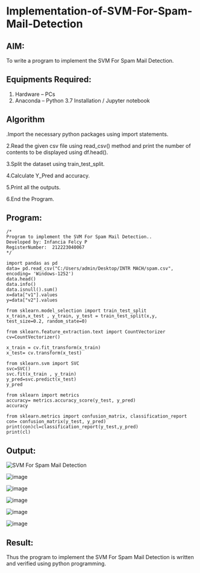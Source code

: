 # Implementation-of-SVM-For-Spam-Mail-Detection

## AIM:
To write a program to implement the SVM For Spam Mail Detection.

## Equipments Required:
1. Hardware – PCs
2. Anaconda – Python 3.7 Installation / Jupyter notebook

## Algorithm
.Import the necessary python packages using import statements.

2.Read the given csv file using read_csv() method and print the number of contents to be displayed using df.head().

3.Split the dataset using train_test_split.

4.Calculate Y_Pred and accuracy.

5.Print all the outputs.

6.End the Program.

## Program:
```
/*
Program to implement the SVM For Spam Mail Detection..
Developed by: Infancia Felcy P
RegisterNumber:  212223040067
*/
```
```
import pandas as pd
data= pd.read_csv("C:/Users/admin/Desktop/INTR MACH/spam.csv", encoding= 'Windows-1252')
data.head()
data.info()
data.isnull().sum()
x=data["v1"].values
y=data["v2"].values

from sklearn.model_selection import train_test_split
x_train,x_test , y_train, y_test = train_test_split(x,y, test_size=0.2, random_state=0)

from sklearn.feature_extraction.text import CountVectorizer
cv=CountVectorizer()

x_train = cv.fit_transform(x_train)
x_test= cv.transform(x_test)

from sklearn.svm import SVC
svc=SVC()
svc.fit(x_train , y_train)
y_pred=svc.predict(x_test)
y_pred

from sklearn import metrics
accuracy= metrics.accuracy_score(y_test, y_pred)
accuracy

from sklearn.metrics import confusion_matrix, classification_report
con= confusion_matrix(y_test, y_pred)
print(con)cl=classification_report(y_test,y_pred)
print(cl)

```
## Output:
![SVM For Spam Mail Detection](sam.png)

![image](https://github.com/user-attachments/assets/964d58ed-b409-44fd-928b-5d4763c73952)

![image](https://github.com/user-attachments/assets/7f77482f-3120-4fc7-87e1-8657afab41f4)

![image](https://github.com/user-attachments/assets/eac31935-7418-4223-8652-7c79f8454e16)

![image](https://github.com/user-attachments/assets/549b168e-1c52-41aa-9a4f-c5124b141f2f)

![image](https://github.com/user-attachments/assets/315c4666-5c0f-42f4-b6b6-c2e7823b0c9e)


## Result:
Thus the program to implement the SVM For Spam Mail Detection is written and verified using python programming.
